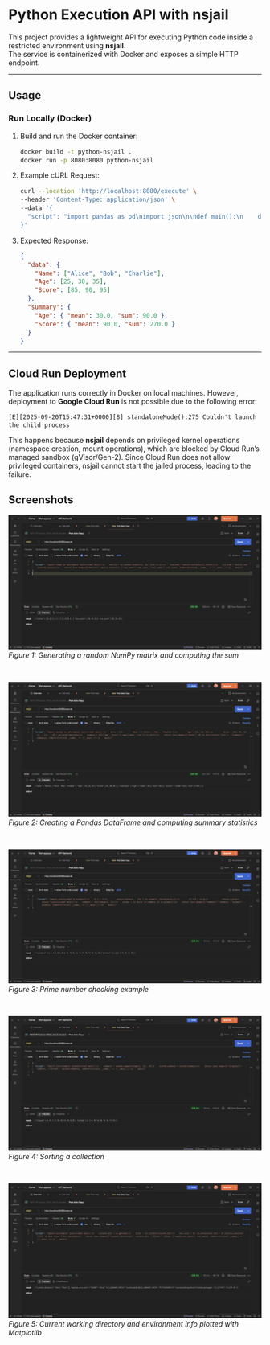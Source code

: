 # Python Execution API with nsjail

This project provides a lightweight API for executing Python code inside a restricted environment using **nsjail**.  
The service is containerized with Docker and exposes a simple HTTP endpoint.

---

## Usage

### Run Locally (Docker)

1. Build and run the Docker container:
   ```bash
   docker build -t python-nsjail .
   docker run -p 8080:8080 python-nsjail

2. Example cURL Request:

   ```bash
   curl --location 'http://localhost:8080/execute' \
   --header 'Content-Type: application/json' \
   --data '{
     "script": "import pandas as pd\nimport json\n\ndef main():\n    data = {\n        '\''Name'\'': ['\''Alice'\'', '\''Bob'\'', '\''Charlie'\''],\n        '\''Age'\'': [25, 30, 35],\n        '\''Score'\'': [85, 90, 95]\n    }\n    df = pd.DataFrame(data)\n    summary = df[['\''Age'\'','\''Score'\'']].agg(['\''mean'\'','\''sum'\'']).to_dict()\n    return json.dumps({\"data\": df.to_dict(orient='\''list'\''), \"summary\": summary}, indent=2)\n\nif __name__ == \"__main__\":\n    main()"
   }'
   ```

3. Expected Response:

   ```json
   {
     "data": {
       "Name": ["Alice", "Bob", "Charlie"],
       "Age": [25, 30, 35],
       "Score": [85, 90, 95]
     },
     "summary": {
       "Age": { "mean": 30.0, "sum": 90.0 },
       "Score": { "mean": 90.0, "sum": 270.0 }
     }
   }
   ```

---

## Cloud Run Deployment

The application runs correctly in Docker on local machines.
However, deployment to **Google Cloud Run** is not possible due to the following error:

```
[E][2025-09-20T15:47:31+0000][8] standaloneMode():275 Couldn't launch the child process
```

This happens because **nsjail** depends on privileged kernel operations (namespace creation, mount operations), which are blocked by Cloud Run’s managed sandbox (gVisor/Gen-2). Since Cloud Run does not allow privileged containers, nsjail cannot start the jailed process, leading to the failure.

## Screenshots
![Numpy](NumpyRandomMatrixandSum.png)  
*Figure 1: Generating a random NumPy matrix and computing the sum*  

&nbsp;  

![Pandas](PandasDfAndStats.png)  
*Figure 2: Creating a Pandas DataFrame and computing summary statistics*  

&nbsp;  

![PrimeCheck](PrimeCheck.png)  
*Figure 3: Prime number checking example*  

&nbsp;  

![Seaborn](Sorting.png)  
*Figure 4: Sorting a collection*  

&nbsp;  

![Matplotlib](CWDAndEnvInfo.png)  
*Figure 5: Current working directory and environment info plotted with Matplotlib*  

